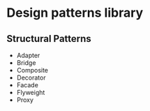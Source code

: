 # Design patterns library

## Structural Patterns
- Adapter
- Bridge
- Composite
- Decorator
- Facade
- Flyweight
- Proxy
